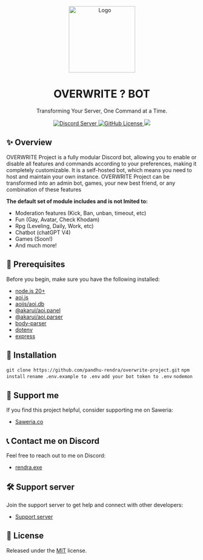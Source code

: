 <p align="center">
    <img src="https://cdn.discordapp.com/attachments/1175888888888888888/1175888888888888888/image.png" alt="Logo" width="175" height="175">
</p>
<h1 align="center">OVERWRITE ? BOT</h1>
<p align="center">Transforming Your Server, One Command at a Time.</p>

<p align="center">
    <a href="https://overwritestore.my.id/discord">
        <img src="https://discordapp.com/api/guilds/1238858280361529354/widget.png?style=shield" alt="Discord Server">
    </a>
    <a href="https://opensource.org/license/mit">
        <img alt="GitHub License" src="https://img.shields.io/github/license/pandhu-rendra/overwrite-project?logo=Github&label=LICENSE&link=https%3A%2F%2Fopensource.org%2Flicense%2Fmit" alt="GitHub License">
    </a>
    <a href="https://saweria.co/rendraaja">
        <img src="https://img.shields.io/badge/US-blue?style=flat&logo=patreon&label=SUPPORT&color=blue&link=https%3A%2F%2Fsaweria.co%2Frendraaja">
    </a>
</p>

## ✨ Overview
OVERWRITE Project is a fully modular Discord bot, allowing you to enable or disable all features and commands according to your preferences, making it completely customizable. It is a self-hosted bot, which means you need to host and maintain your own instance. OVERWRITE Project can be transformed into an admin bot, games, your new best friend, or any combination of these features

**The default set of module includes and is not lmited to:**

- Moderation features (Kick, Ban, unban, timeout, etc)
- Fun (Gay, Avatar, Check Khodam)
- Rpg (Leveling, Daily, Work, etc)
- Chatbot (chatGPT V4)
- Games (Soon!)
- And much more!

## 🚧 Prerequisites
Before you begin, make sure you have the following installed:

- [node.js 20+](https://nodejs.org/en/download)
- [aoi.js](https://npmjs.com/package/aoi.js)
- [aoijs/aoi.db](https://npmjs.com/package/aoijs/aoi.db)
- [@akarui/aoi.panel](https://npmjs.com/package/@akarui/aoi.panel)
- [@akarui/aoi.parser](https://npmjs.com/package/@akarui/aoi.parser)
- [body-parser](https://npmjs.com/package/body-parser)
- [dotenv](https://npmjs.com/package/dotenv)
- [express](https://npmjs.com/package/express)

## 🔧 Installation
```git clone https://github.com/pandhu-rendra/overwrite-project.git```
```npm install```
```rename .env.example to .env```
```add your bot token to .env```
```nodemon```

## 💸 Support me
If you find this project helpful, consider supporting me on Saweria:

- [Saweria.co](https://saweria.co/rendraaja)

## 📞 Contact me on Discord
Feel free to reach out to me on Discord:
- [rendra.exe](https://discord.com/users/941844949824069692)

## 🛠️ Support server
Join the support server to get help and connect with other developers:
- [Support server](https://overwritestore.my.id/discord)

## 📜 License
Released under the
[MIT](https://opensource.org/license/mit) license.
